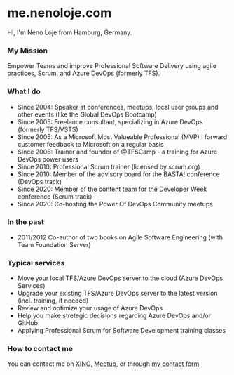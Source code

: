 # me.nenoloje.com

Hi, I'm Neno Loje from Hamburg, Germany.

### My Mission

Empower Teams and improve Professional Software Delivery using agile practices, Scrum, and Azure DevOps (formerly TFS). 

### What I do

- Since 2004: Speaker at conferences, meetups, local user groups and other events (like the Global DevOps Bootcamp)
- Since 2005: Freelance consultant, specializing in Azure DevOps (formerly TFS/VSTS)
- Since 2005: As a Microsoft Most Valueable Professional (MVP) I forward customer feedback to Microsoft on a regular basis
- Since 2006: Trainer and founder of @TFSCamp - a training for Azure DevOps power users
- Since 2010: Professional Scrum trainer (licensed by scrum.org)
- Since 2010: Member of the advisory board for the BASTA! conference (DevOps track)
- Since 2020: Member of the content team for the Developer Week conference (Scrum track)
- Since 2020: Co-hosting the Power Of DevOps Community meetups

### In the past

- 2011/2012 Co-author of two books on Agile Software Engineering (with Team Foundation Server)

### Typical services

- Move your local TFS/Azure DevOps server to the cloud (Azure DevOps Services)
- Upgrade your existing TFS/Azure DevOps server to the latest version (incl. training, if needed)
- Review and optimize your usage of Azure DevOps
- Help you make stretegic decisions regarding Azure DevOps and/or GitHub
- Applying Professional Scrum for Software Development training classes

### How to contact me

You can contact me on [XING][xing], [Meetup][meetup], or through [my contact form][contact].

[meetup]:  https://www.meetup.com/members/220615165/
[xing]:    https://go.nenoloje.com/XING
[contact]: https://go.nenoloje.com/contact
